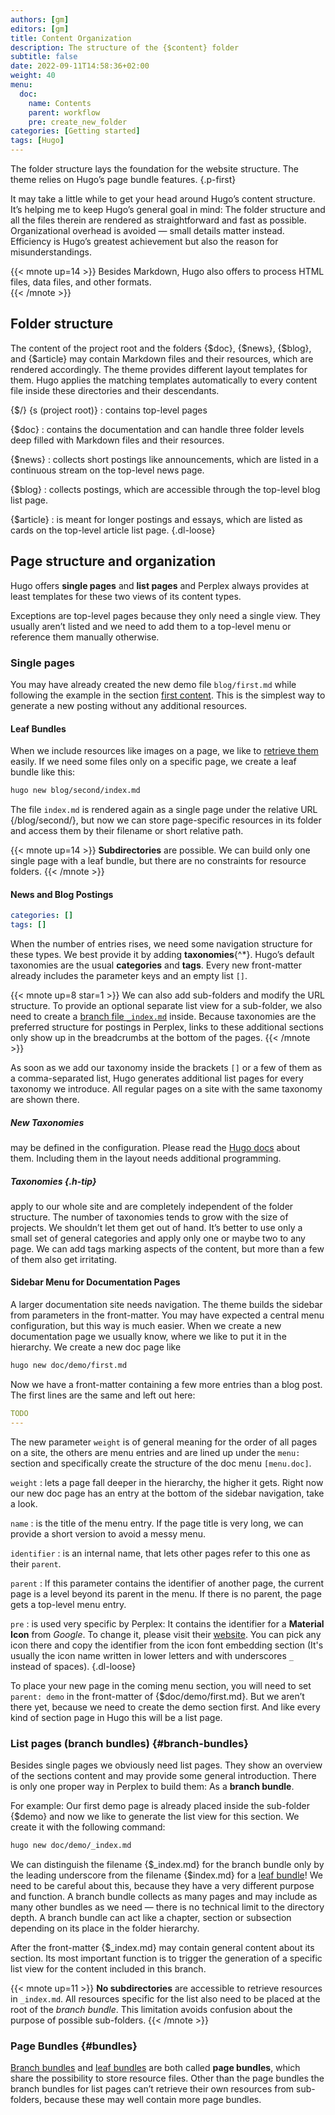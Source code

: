 ```yaml
---
authors: [gm]
editors: [gm]
title: Content Organization
description: The structure of the {$content} folder
subtitle: false
date: 2022-09-11T14:58:36+02:00 
weight: 40
menu:
  doc:
    name: Contents
    parent: workflow
    pre: create_new_folder
categories: [Getting started]
tags: [Hugo]
---
```


The folder structure lays the foundation for the website structure. The theme relies on Hugo’s page bundle features.
{.p-first} <!--more-->

It may take a little while to get your head around Hugo’s content structure. It’s helping me to keep Hugo’s general goal in mind: The folder structure and all the files therein are rendered as straightforward and fast as possible. Organizational overhead is avoided — small details matter instead. Efficiency is Hugo’s greatest achievement but also the reason for misunderstandings.

{{< mnote up=14 >}}
Besides Markdown, Hugo also offers to process HTML files, data files, and other formats.  
{{< /mnote >}}

## Folder structure

The content of the project root and the folders {$doc}, {$news}, {$blog}, and {$article} may contain Markdown files and their resources, which are rendered accordingly. The theme provides different layout templates for them. Hugo applies the matching templates automatically to every content file inside these directories and their descendants.

{$/}  {s (project root)}
: contains top-level pages

{$doc}
: contains the documentation and can handle three folder levels deep filled with Markdown files and their resources.

{$news}
: collects short postings like announcements, which are listed in a continuous stream on the top-level news page.

{$blog}
: collects postings, which are accessible through the top-level blog list page.

{$article}
: is meant for longer postings and essays, which are listed as cards on the top-level article list page.
{.dl-loose}

## Page structure and organization

Hugo offers **single pages** and **list pages** and Perplex always provides at least templates for these two views of its content types.

Exceptions are top-level pages because they only need a single view. They usually aren’t listed and we need to add them to a top-level menu or reference them manually otherwise.

### Single pages

You may have already created the new demo file `blog/first.md` while following the example in the section [first content](/doc/intro/workflow/local-server#your-first-content). This is the simplest way to generate a new posting without any additional resources.

#### Leaf Bundles

When we include resources like images on a page, we like to [retrieve them](resources) easily. If we need some files only on a specific page, we create a leaf bundle like this:

```sh {.left}
hugo new blog/second/index.md
```

The file `index.md` is rendered again as a single page under the relative URL {/blog/second/}, but now we can store page-specific resources in its folder and access them by their filename or short relative path.

{{< mnote up=14 >}}
**Subdirectories** are possible. We can build only one single page with a leaf bundle, but there are no constraints for resource folders.
{{< /mnote >}}

#### News and Blog Postings

```yaml {class="right" linenos=true linenostart=5 }
categories: []
tags: []
```

When the number of entries rises, we need some navigation structure for these types. We best provide it by adding **taxonomies**{^\*}. Hugo’s default taxonomies are the usual **categories** and **tags**. Every new front-matter already includes the parameter keys and an empty list `[]`.

{{< mnote up=8 star=1 >}}
We can also add sub-folders and modify the URL structure. To provide an optional separate list view for a sub-folder, we also need to create a [branch file `_index.md`](doc/intro/workflow/content#branch-bundles) inside. Because taxonomies are the preferred structure for postings in Perplex, links to these additional sections only show up in the breadcrumbs at the bottom of the pages.
{{< /mnote >}}

As soon as we add our taxonomy inside the brackets `[]` or a few of them as a comma-separated list, Hugo generates additional list pages for every taxonomy we introduce. All regular pages on a site with the same taxonomy are shown there.

##### New Taxonomies

may be defined in the configuration. Please read the [Hugo docs](https://gohugo.io/content-management/taxonomies#configure-taxonomies) about them. Including them in the layout needs additional programming.

##### Taxonomies {.h-tip}

apply to our whole site and are completely independent of the folder structure. The number of taxonomies tends to grow with the size of projects. We shouldn’t let them get out of hand. It’s better to use only a small set of general categories and apply only one or maybe two to any page. We can add tags marking aspects of the content, but more than a few of them also get irritating.

#### Sidebar Menu for Documentation Pages

A larger documentation site needs navigation. The theme builds the sidebar from parameters in the front-matter. You may have expected a central menu configuration, but this way is much easier. When we create a new documentation page we usually know, where we like to put it in the hierarchy. We create a new doc page like

```sh {.left}
hugo new doc/demo/first.md
```

Now we have a front-matter containing a few more entries than a blog post. The first lines are the same and left out here:

```yaml {linenos=true linenostart=6 class=col-left}
TODO
---
```

The new parameter `weight` is of general meaning for the order of all pages on a site, the others are menu entries and are lined up under the `menu:` section and specifically create the structure of the doc menu `[menu.doc]`. 

`weight`
: lets a page fall deeper in the hierarchy, the higher it gets. Right now our new doc page has an entry at the bottom of the sidebar navigation, take a look.

`name`
: is the title of the menu entry. If the page title is very long, we can provide a short version to avoid a messy menu.

`identifier`
: is an internal name, that lets other pages refer to this one as their `parent`.

`parent`
: If this parameter contains the identifier of another page, the current page is a level beyond its parent in the menu. If there is no parent, the page gets a top-level menu entry.

`pre`
: is used very specific by Perplex: It contains the identifier for a **Material Icon** from _Google_. To change it, please visit their [website](http://fonts.google.com/icons). You can pick any icon there and copy the identifier from the icon font embedding section (It's usually the icon name written in lower letters and with underscores `_` instead of spaces).
{.dl-loose}

To place your new page in the coming menu section, you will need to set `parent: demo` in the front-matter of {$doc/demo/first.md}. But we aren’t there yet, because we need to create the demo section first. And like every kind of section page in Hugo this will be a list page.

### List pages (branch bundles) {#branch-bundles}

Besides single pages we obviously need list pages. They show an overview of the sections content and may provide some general introduction. There is only one proper way in Perplex to build them: As a **branch bundle**.

For example: Our first demo page is already placed inside the sub-folder {$demo} and now we like to generate the list view for this section. We create it with the following command:

```sh {.left}
hugo new doc/demo/_index.md
```

We can distinguish the filename {$\_index.md} for the branch bundle only by the leading underscore from the filename {$index.md} for a [leaf bundle](#leaf-bundles)! We need to be careful about this, because they have a very different purpose and function. A branch bundle collects as many pages and may include as many other bundles as we need — there is no technical limit to the directory depth. A branch bundle can act like a chapter, section or subsection depending on its place in the folder hierarchy.

After the front-matter {$\_index.md} may contain general content about its section. Its most important function is to trigger the generation of a specific list view for the content included in this branch.

{{< mnote up=11 >}}
**No subdirectories** are accessible to retrieve resources in `_index.md`. All resources specific for the list also need to be placed at the root of the _branch bundle_. This limitation avoids confusion about the purpose of possible sub-folders.
{{< /mnote >}}

### Page Bundles {#bundles}

[Branch bundles](#branch-bundles) and [leaf bundles](#leaf-bundles) are both called **page bundles**, which share the possibility to store resource files. Other than the page bundles the branch bundles for list pages can’t retrieve their own resources from sub-folders, because these may well contain more page bundles.
